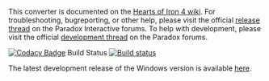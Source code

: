This converter is documented on the [Hearts of Iron 4 wiki](https://hoi4.paradoxwikis.com/Victoria_2_to_Hearts_of_Iron_IV_converter). For troubleshooting, bugreporting, or other help, please visit the official [release thread](https://forum.paradoxplaza.com/forum/index.php?threads/vic2-to-hoi4-converter-release-thread.948992) on the Paradox Interactive forums. To help with development, please visit the official [development thread](https://forum.paradoxplaza.com/forum/index.php?threads/the-vic2-to-hoi4-converter-project-development-thread.915440) on the Paradox forums.

[![Codacy Badge](https://api.codacy.com/project/badge/Grade/95ecfde572e74d2594abdc5a51dadb31)](https://app.codacy.com/app/Idhrendur/Vic2ToHoI4?utm_source=github.com&utm_medium=referral&utm_content=ParadoxGameConverters/Vic2ToHoI4&utm_campaign=Badge_Grade_Dashboard)
Build Status [![Build status](https://ci.appveyor.com/api/projects/status/ytnjkj59pj8rleip?svg=true)](https://ci.appveyor.com/project/Idhrendur/vic2tohoi4)

The latest development release of the Windows version is available [here](https://github.com/ParadoxGameConverters/Vic2ToHoI4/releases/tag/windows_development_build).
